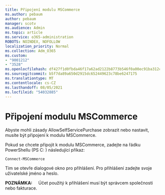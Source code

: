 ```yaml
---
title: Připojení modulu MSCommerce
ms.author: pebaum
author: pebaum
manager: scotv
ms.audience: Admin
ms.topic: article
ms.service: o365-administration
ROBOTS: NOINDEX, NOFOLLOW
localization_priority: Normal
ms.collection: Adm_O365
ms.custom:
- "9001212"
- "3528"
ms.openlocfilehash: df427f1d0fbda46f17a62ad2122b8773b546f0a00ec91ba312c609e4a670870f
ms.sourcegitcommit: b5f7da89a650d2915dc652449623c78be6247175
ms.translationtype: MT
ms.contentlocale: cs-CZ
ms.lasthandoff: 08/05/2021
ms.locfileid: "54032885"
---
```

# <a name="connect-to-the-mscommerce-module"></a>Připojení modulu MSCommerce

Abyste mohli zásady AllowSelfServicePurchase zobrazit nebo nastavit, musíte být připojení k modulu MSCommerce.  

Pokud se chcete připojit k modulu MSCommerce, zadejte na řádku PowerShellu (PS C: \) následující příkaz:

`Connect-MSCommerce`

Tím se otevře dialogové okno pro přihlášení. Pro přihlášení zadejte svoje uživatelské jméno a heslo.

**POZNÁMKA:** &nbsp; &nbsp; Účet použitý k přihlášení musí být správcem společnosti nebo fakturace.
